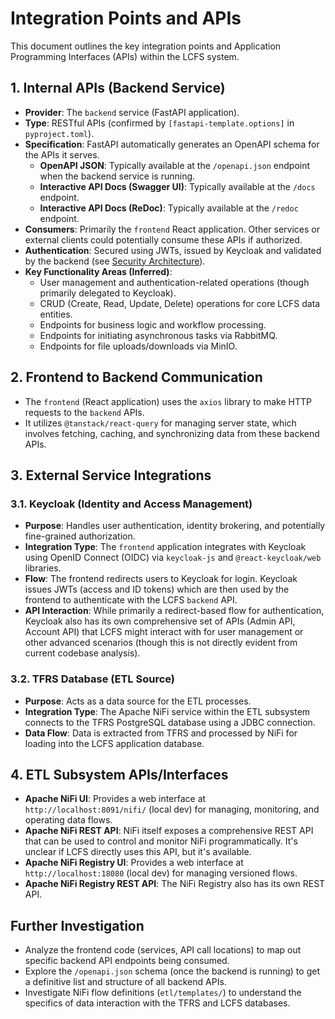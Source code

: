 # Integration Points and APIs

This document outlines the key integration points and Application Programming Interfaces (APIs) within the LCFS system.

## 1. Internal APIs (Backend Service)

*   **Provider**: The `backend` service (FastAPI application).
*   **Type**: RESTful APIs (confirmed by `[fastapi-template.options]` in `pyproject.toml`).
*   **Specification**: FastAPI automatically generates an OpenAPI schema for the APIs it serves.
    *   **OpenAPI JSON**: Typically available at the `/openapi.json` endpoint when the backend service is running.
    *   **Interactive API Docs (Swagger UI)**: Typically available at the `/docs` endpoint.
    *   **Interactive API Docs (ReDoc)**: Typically available at the `/redoc` endpoint.
*   **Consumers**: Primarily the `frontend` React application. Other services or external clients could potentially consume these APIs if authorized.
*   **Authentication**: Secured using JWTs, issued by Keycloak and validated by the backend (see [Security Architecture](Security-Architecture.md)).
*   **Key Functionality Areas (Inferred)**:
    *   User management and authentication-related operations (though primarily delegated to Keycloak).
    *   CRUD (Create, Read, Update, Delete) operations for core LCFS data entities.
    *   Endpoints for business logic and workflow processing.
    *   Endpoints for initiating asynchronous tasks via RabbitMQ.
    *   Endpoints for file uploads/downloads via MinIO.

## 2. Frontend to Backend Communication

*   The `frontend` (React application) uses the `axios` library to make HTTP requests to the `backend` APIs.
*   It utilizes `@tanstack/react-query` for managing server state, which involves fetching, caching, and synchronizing data from these backend APIs.

## 3. External Service Integrations

### 3.1. Keycloak (Identity and Access Management)

*   **Purpose**: Handles user authentication, identity brokering, and potentially fine-grained authorization.
*   **Integration Type**: The `frontend` application integrates with Keycloak using OpenID Connect (OIDC) via `keycloak-js` and `@react-keycloak/web` libraries.
*   **Flow**: The frontend redirects users to Keycloak for login. Keycloak issues JWTs (access and ID tokens) which are then used by the frontend to authenticate with the LCFS `backend` API.
*   **API Interaction**: While primarily a redirect-based flow for authentication, Keycloak also has its own comprehensive set of APIs (Admin API, Account API) that LCFS might interact with for user management or other advanced scenarios (though this is not directly evident from current codebase analysis).

### 3.2. TFRS Database (ETL Source)

*   **Purpose**: Acts as a data source for the ETL processes.
*   **Integration Type**: The Apache NiFi service within the ETL subsystem connects to the TFRS PostgreSQL database using a JDBC connection.
*   **Data Flow**: Data is extracted from TFRS and processed by NiFi for loading into the LCFS application database.

## 4. ETL Subsystem APIs/Interfaces

*   **Apache NiFi UI**: Provides a web interface at `http://localhost:8091/nifi/` (local dev) for managing, monitoring, and operating data flows.
*   **Apache NiFi REST API**: NiFi itself exposes a comprehensive REST API that can be used to control and monitor NiFi programmatically. It's unclear if LCFS directly uses this API, but it's available.
*   **Apache NiFi Registry UI**: Provides a web interface at `http://localhost:18080` (local dev) for managing versioned flows.
*   **Apache NiFi Registry REST API**: The NiFi Registry also has its own REST API.

## Further Investigation

*   Analyze the frontend code (services, API call locations) to map out specific backend API endpoints being consumed.
*   Explore the `/openapi.json` schema (once the backend is running) to get a definitive list and structure of all backend APIs.
*   Investigate NiFi flow definitions (`etl/templates/`) to understand the specifics of data interaction with the TFRS and LCFS databases. 